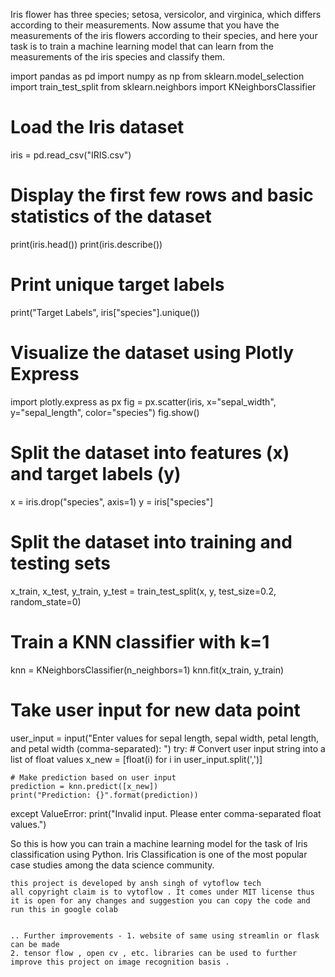 Iris flower has three species; setosa, versicolor, and virginica, which differs according to their measurements. Now assume that you have the measurements of the iris flowers according to their species,
and here your task is to train a machine learning model that can learn from the measurements of the iris species and classify them.


import pandas as pd
import numpy as np
from sklearn.model_selection import train_test_split
from sklearn.neighbors import KNeighborsClassifier

# Load the Iris dataset
iris = pd.read_csv("IRIS.csv")

# Display the first few rows and basic statistics of the dataset
print(iris.head())
print(iris.describe())  

# Print unique target labels
print("Target Labels", iris["species"].unique())

# Visualize the dataset using Plotly Express
import plotly.express as px
fig = px.scatter(iris, x="sepal_width", y="sepal_length", color="species")
fig.show()

# Split the dataset into features (x) and target labels (y)
x = iris.drop("species", axis=1)
y = iris["species"]

# Split the dataset into training and testing sets
x_train, x_test, y_train, y_test = train_test_split(x, y, test_size=0.2, random_state=0)

# Train a KNN classifier with k=1
knn = KNeighborsClassifier(n_neighbors=1)
knn.fit(x_train, y_train)

# Take user input for new data point
user_input = input("Enter values for sepal length, sepal width, petal length, and petal width (comma-separated): ")
try:
    # Convert user input string into a list of float values
    x_new = [float(i) for i in user_input.split(',')]
    
    # Make prediction based on user input
    prediction = knn.predict([x_new])
    print("Prediction: {}".format(prediction))
except ValueError:
    print("Invalid input. Please enter comma-separated float values.")




So this is how you can train a machine learning model for the task of Iris classification using Python. 
    Iris Classification is one of the most popular case studies among the data science community. 


    this project is developed by ansh singh of vytoflow tech
    all copyright claim is to vytoflow . It comes under MIT license thus it is open for any changes and suggestion you can copy the code and run this in google colab


    .. Further improvements - 1. website of same using streamlin or flask can be made 
    2. tensor flow , open cv , etc. libraries can be used to further improve this project on image recognition basis . 


    
